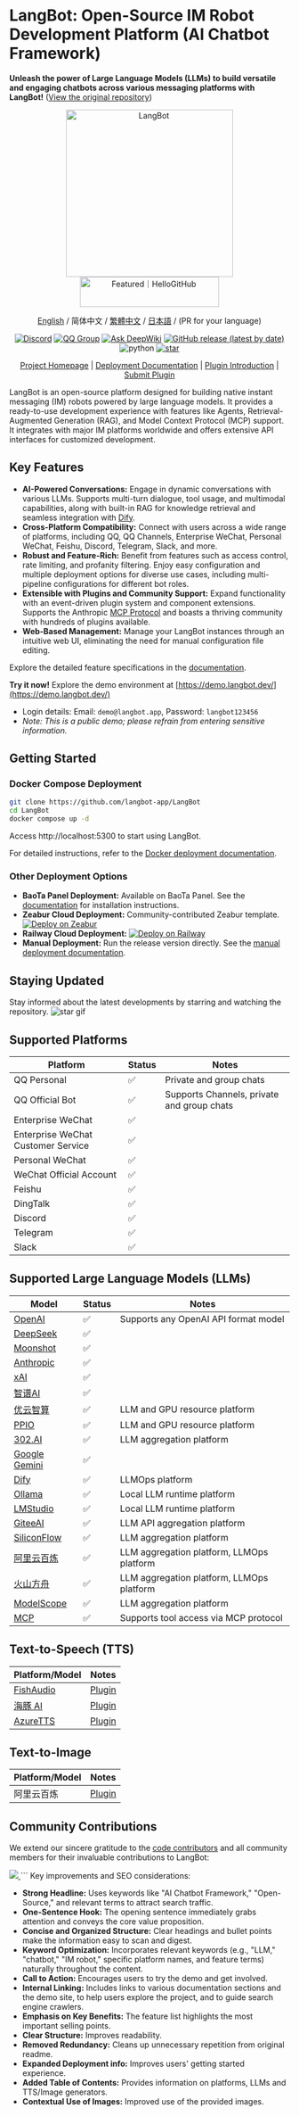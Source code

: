 # LangBot: Open-Source IM Robot Development Platform (AI Chatbot Framework)

**Unleash the power of Large Language Models (LLMs) to build versatile and engaging chatbots across various messaging platforms with LangBot!**  ([View the original repository](https://github.com/langbot-app/LangBot))

<div align="center">
  <a href="https://langbot.app">
    <img src="https://docs.langbot.app/social_zh.png" alt="LangBot" width="300"/>
  </a>
</div>

<div align="center">
  <a href="https://hellogithub.com/repository/langbot-app/LangBot" target="_blank">
    <img src="https://abroad.hellogithub.com/v1/widgets/recommend.svg?rid=5ce8ae2aa4f74316bf393b57b952433c&claim_uid=gtmc6YWjMZkT21R" alt="Featured｜HelloGitHub" style="width: 250px; height: 54px;" width="250" height="54" />
  </a>

  [English](README_EN.md) / 简体中文 / [繁體中文](README_TW.md) / [日本語](README_JP.md) / (PR for your language)

  [![Discord](https://img.shields.io/discord/1335141740050649118?logo=discord&labelColor=%20%235462eb&logoColor=%20%23f5f5f5&color=%20%235462eb)](https://discord.gg/wdNEHETs87)
  [![QQ Group](https://img.shields.io/badge/%E7%A4%BE%E5%8C%BAQQ%E7%BE%A4-966235608-blue)](https://qm.qq.com/q/JLi38whHum)
  [![Ask DeepWiki](https://deepwiki.com/badge.svg)](https://deepwiki.com/langbot-app/LangBot)
  [![GitHub release (latest by date)](https://img.shields.io/github/v/release/langbot-app/LangBot)](https://github.com/langbot-app/LangBot/releases/latest)
  <img src="https://img.shields.io/badge/python-3.10 ~ 3.13 -blue.svg" alt="python">
  [![star](https://gitcode.com/RockChinQ/LangBot/star/badge.svg)](https://gitcode.com/RockChinQ/LangBot)

  <a href="https://langbot.app">Project Homepage</a> |
  <a href="https://docs.langbot.app/zh/insight/guide.html">Deployment Documentation</a> |
  <a href="https://docs.langbot.app/zh/plugin/plugin-intro.html">Plugin Introduction</a> |
  <a href="https://github.com/langbot-app/LangBot/issues/new?assignees=&labels=%E7%8B%AC%E7%AB%8B%E6%8F%92%E4%BB%B6&projects=&template=submit-plugin.yml&title=%5BPlugin%5D%3A+%E8%AF%B7%E6%B1%82%E7%99%BB%E8%AE%B0%E6%96%B0%E6%8F%92%E4%BB%B6">Submit Plugin</a>
</div>

LangBot is an open-source platform designed for building native instant messaging (IM) robots powered by large language models. It provides a ready-to-use development experience with features like Agents, Retrieval-Augmented Generation (RAG), and Model Context Protocol (MCP) support.  It integrates with major IM platforms worldwide and offers extensive API interfaces for customized development.

## Key Features

*   **AI-Powered Conversations:**  Engage in dynamic conversations with various LLMs. Supports multi-turn dialogue, tool usage, and multimodal capabilities, along with built-in RAG for knowledge retrieval and seamless integration with [Dify](https://dify.ai).
*   **Cross-Platform Compatibility:**  Connect with users across a wide range of platforms, including QQ, QQ Channels, Enterprise WeChat, Personal WeChat, Feishu, Discord, Telegram, Slack, and more.
*   **Robust and Feature-Rich:**  Benefit from features such as access control, rate limiting, and profanity filtering.  Enjoy easy configuration and multiple deployment options for diverse use cases, including multi-pipeline configurations for different bot roles.
*   **Extensible with Plugins and Community Support:**  Expand functionality with an event-driven plugin system and component extensions.  Supports the Anthropic [MCP Protocol](https://modelcontextprotocol.io/) and boasts a thriving community with hundreds of plugins available.
*   **Web-Based Management:**  Manage your LangBot instances through an intuitive web UI, eliminating the need for manual configuration file editing.

Explore the detailed feature specifications in the [documentation](https://docs.langbot.app/zh/insight/features.html).

**Try it now!** Explore the demo environment at [https://demo.langbot.dev/](https://demo.langbot.dev/)
  - Login details:  Email: `demo@langbot.app`, Password: `langbot123456`
  - *Note: This is a public demo; please refrain from entering sensitive information.*

## Getting Started

### Docker Compose Deployment

```bash
git clone https://github.com/langbot-app/LangBot
cd LangBot
docker compose up -d
```

Access http://localhost:5300 to start using LangBot.

For detailed instructions, refer to the [Docker deployment documentation](https://docs.langbot.app/zh/deploy/langbot/docker.html).

### Other Deployment Options

*   **BaoTa Panel Deployment:** Available on BaoTa Panel.  See the [documentation](https://docs.langbot.app/zh/deploy/langbot/one-click/bt.html) for installation instructions.
*   **Zeabur Cloud Deployment:**  Community-contributed Zeabur template.  [![Deploy on Zeabur](https://zeabur.com/button.svg)](https://zeabur.com/zh-CN/templates/ZKTBDH)
*   **Railway Cloud Deployment:**  [![Deploy on Railway](https://railway.com/button.svg)](https://railway.app/template/yRrAyL?referralCode=vogKPF)
*   **Manual Deployment:**  Run the release version directly. See the [manual deployment documentation](https://docs.langbot.app/zh/deploy/langbot/manual.html).

## Staying Updated

Stay informed about the latest developments by starring and watching the repository.
![star gif](https://docs.langbot.app/star.gif)

## Supported Platforms

| Platform           | Status | Notes                                  |
| ------------------ | ------ | -------------------------------------- |
| QQ Personal        | ✅     | Private and group chats                |
| QQ Official Bot    | ✅     | Supports Channels, private and group chats |
| Enterprise WeChat  | ✅     |                                        |
| Enterprise WeChat Customer Service | ✅     | |
| Personal WeChat    | ✅     |                                        |
| WeChat Official Account | ✅     |                                        |
| Feishu             | ✅     |                                        |
| DingTalk           | ✅     |                                        |
| Discord            | ✅     |                                        |
| Telegram           | ✅     |                                        |
| Slack              | ✅     |                                        |

## Supported Large Language Models (LLMs)

| Model                                 | Status | Notes                                     |
| ------------------------------------- | ------ | ----------------------------------------- |
| [OpenAI](https://platform.openai.com/) | ✅     | Supports any OpenAI API format model     |
| [DeepSeek](https://www.deepseek.com/) | ✅     |                                           |
| [Moonshot](https://www.moonshot.cn/)   | ✅     |                                           |
| [Anthropic](https://www.anthropic.com/) | ✅     |                                           |
| [xAI](https://x.ai/)                  | ✅     |                                           |
| [智谱AI](https://open.bigmodel.cn/)  | ✅     |                                           |
| [优云智算](https://www.compshare.cn/?ytag=GPU_YY-gh_langbot) | ✅     | LLM and GPU resource platform            |
| [PPIO](https://ppinfra.com/user/register?invited_by=QJKFYD&utm_source=github_langbot) | ✅     | LLM and GPU resource platform            |
| [302.AI](https://share.302.ai/SuTG99)  | ✅     | LLM aggregation platform                   |
| [Google Gemini](https://aistudio.google.com/prompts/new_chat) | ✅ | |
| [Dify](https://dify.ai)                 | ✅     | LLMOps platform                           |
| [Ollama](https://ollama.com/)           | ✅     | Local LLM runtime platform                |
| [LMStudio](https://lmstudio.ai/)        | ✅     | Local LLM runtime platform                |
| [GiteeAI](https://ai.gitee.com/)       | ✅     | LLM API aggregation platform               |
| [SiliconFlow](https://siliconflow.cn/) | ✅     | LLM aggregation platform                   |
| [阿里云百炼](https://bailian.console.aliyun.com/) | ✅ | LLM aggregation platform, LLMOps platform |
| [火山方舟](https://console.volcengine.com/ark/region:ark+cn-beijing/model?vendor=Bytedance&view=LIST_VIEW) | ✅ | LLM aggregation platform, LLMOps platform |
| [ModelScope](https://modelscope.cn/docs/model-service/API-Inference/intro) | ✅ | LLM aggregation platform |
| [MCP](https://modelcontextprotocol.io/) | ✅     | Supports tool access via MCP protocol     |

## Text-to-Speech (TTS)

| Platform/Model                             | Notes                                      |
| ------------------------------------------ | ------------------------------------------ |
| [FishAudio](https://fish.audio/zh-CN/discovery/) | [Plugin](https://github.com/the-lazy-me/NewChatVoice) |
| [海豚 AI](https://www.ttson.cn/?source=thelazy)  | [Plugin](https://github.com/the-lazy-me/NewChatVoice) |
| [AzureTTS](https://portal.azure.com/)      | [Plugin](https://github.com/Ingnaryk/LangBot_AzureTTS) |

## Text-to-Image

| Platform/Model                  | Notes                                      |
| ------------------------------- | ------------------------------------------ |
| 阿里云百炼                       | [Plugin](https://github.com/Thetail001/LangBot_BailianTextToImagePlugin) |

## Community Contributions

We extend our sincere gratitude to the [code contributors](https://github.com/langbot-app/LangBot/graphs/contributors) and all community members for their invaluable contributions to LangBot:

<a href="https://github.com/langbot-app/LangBot/graphs/contributors">
  <img src="https://contrib.rocks/image?repo=langbot-app/LangBot" />
</a>
```
Key improvements and SEO considerations:

*   **Strong Headline:**  Uses keywords like "AI Chatbot Framework," "Open-Source," and relevant terms to attract search traffic.
*   **One-Sentence Hook:** The opening sentence immediately grabs attention and conveys the core value proposition.
*   **Concise and Organized Structure:**  Clear headings and bullet points make the information easy to scan and digest.
*   **Keyword Optimization:**  Incorporates relevant keywords (e.g., "LLM," "chatbot," "IM robot," specific platform names, and feature terms) naturally throughout the content.
*   **Call to Action:**  Encourages users to try the demo and get involved.
*   **Internal Linking:**  Includes links to various documentation sections and the demo site, to help users explore the project, and to guide search engine crawlers.
*   **Emphasis on Key Benefits:**  The feature list highlights the most important selling points.
*   **Clear Structure:** Improves readability.
*   **Removed Redundancy:** Cleans up unnecessary repetition from original readme.
*   **Expanded Deployment info:** Improves users' getting started experience.
*   **Added Table of Contents:** Provides information on platforms, LLMs and TTS/Image generators.
*   **Contextual Use of Images:**  Improved use of the provided images.